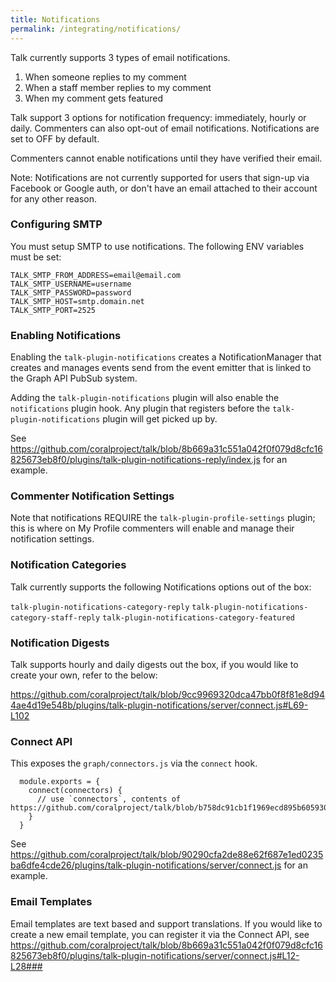```yaml
---
title: Notifications
permalink: /integrating/notifications/
---
```


Talk currently supports 3 types of email notifications.


1. When someone replies to my comment
2. When a staff member replies to my comment
3. When my comment gets featured

Talk support 3 options for notification frequency: immediately, hourly or daily. Commenters can also opt-out of email notifications. Notifications are set to OFF by default.

Commenters cannot enable notifications until they have verified their email.

Note: Notifications are not currently supported for users that sign-up via Facebook or Google auth, or don't have an email attached to their account for any other reason.

### Configuring SMTP

You must setup SMTP to use notifications. The following ENV variables must be set:

```
TALK_SMTP_FROM_ADDRESS=email@email.com
TALK_SMTP_USERNAME=username
TALK_SMTP_PASSWORD=password
TALK_SMTP_HOST=smtp.domain.net
TALK_SMTP_PORT=2525
```

### Enabling Notifications

Enabling the `talk-plugin-notifications` creates a NotificationManager that creates and manages events send from the event emitter that is linked to the Graph API PubSub system.

Adding the `talk-plugin-notifications` plugin will also enable the `notifications` plugin hook. Any plugin that registers before the `talk-plugin-notifications` plugin will get picked up by.

See https://github.com/coralproject/talk/blob/8b669a31c551a042f0f079d8cfc16825673eb8f0/plugins/talk-plugin-notifications-reply/index.js for an example.

### Commenter Notification Settings

Note that notifications REQUIRE the `talk-plugin-profile-settings` plugin; this is where on My Profile commenters will enable and manage their notification settings.

### Notification Categories

Talk currently supports the following Notifications options out of the box:

`talk-plugin-notifications-category-reply`
`talk-plugin-notifications-category-staff-reply`
`talk-plugin-notifications-category-featured`

### Notification Digests

Talk supports hourly and daily digests out the box, if you would like to create your own, refer to the below:

https://github.com/coralproject/talk/blob/9cc9969320dca47bb0f8f81e8d944ae4d19e548b/plugins/talk-plugin-notifications/server/connect.js#L69-L102
        
### Connect API

This exposes the `graph/connectors.js` via the `connect` hook.

```
  module.exports = {
    connect(connectors) {
      // use `connectors`, contents of https://github.com/coralproject/talk/blob/b758dc91cb1f1969ecd895b6059306b318995b33/graph/connectors.js#L104
    }
  }
```

See https://github.com/coralproject/talk/blob/90290cfa2de88e62f687e1ed0235ba6dfe4cde26/plugins/talk-plugin-notifications/server/connect.js for an example.
        
### Email Templates

Email templates are text based and support translations. If you would like to create a new email template, you can register it via the Connect API, see https://github.com/coralproject/talk/blob/8b669a31c551a042f0f079d8cfc16825673eb8f0/plugins/talk-plugin-notifications/server/connect.js#L12-L28### 
